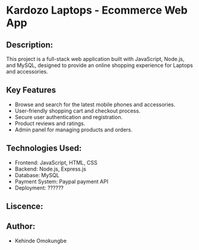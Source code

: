 # Kardozo Laptops - Ecommerce Web App

## Description:
This project is a full-stack web application built with JavaScript, Node.js, and MySQL, designed to provide an online shopping experience for Laptops and accessories.

## Key Features
- Browse and search for the latest mobile phones and accessories.
- User-friendly shopping cart and checkout process.
- Secure user authentication and registration.
- Product reviews and ratings.
- Admin panel for managing products and orders.

## Technologies Used:
- Frontend: JavaScript, HTML, CSS
- Backend: Node.js, Express.js
- Database: MySQL
- Payment System: Paypal payment API
- Deployment: ??????

## Liscence:

## Author:
- Kehinde Omokungbe


